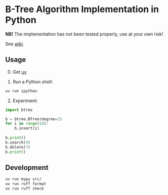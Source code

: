 # B-Tree Algorithm Implementation in Python

**NB!** The implementation has not been tested properly, use at your own risk!

See [wiki](https://en.wikipedia.org/wiki/B-tree).


## Usage

0. Get [uv](https://github.com/astral-sh/uv)

1. Run a Python shell:

```bash
uv run ipython
```

2. Experiment:

```python
import btree

b = btree.BTree(degree=2)
for i in range(10):
    b.insert(i)
    
b.print()
b.search(9)
b.delete(7)
b.print()
```


## Development

```bash
uv run mypy src/
uv run ruff format
uv run ruff check
```
